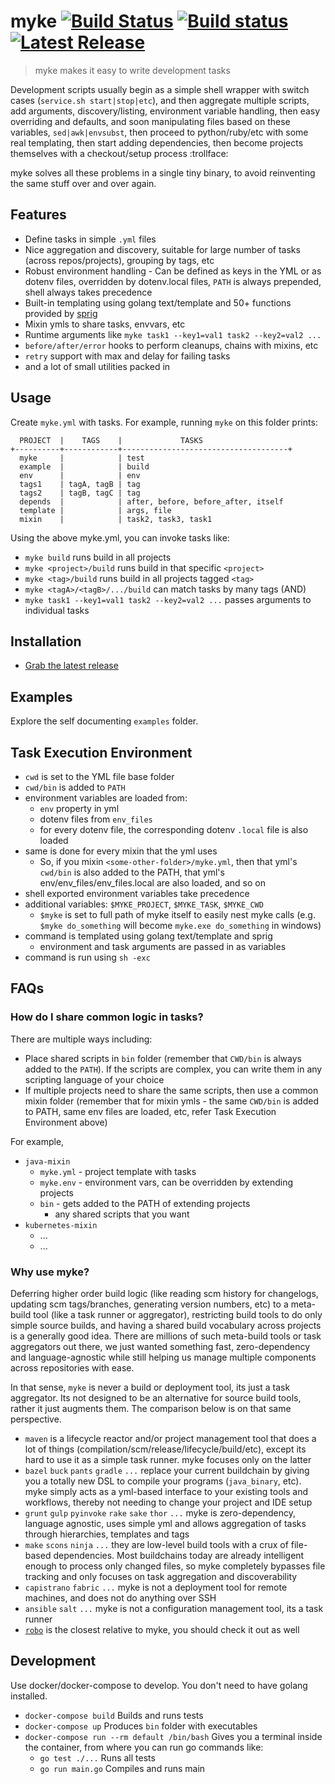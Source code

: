 # myke [![Build Status](https://travis-ci.org/fiji-flo/myke.svg?branch=travis-ci)](https://travis-ci.org/fiji-flo/myke) [![Build status](https://ci.appveyor.com/api/projects/status/8egyhwbj0clpdfcm/branch/master?svg=true)](https://ci.appveyor.com/project/fiji-flo/myke/branch/master) [![Latest Release](https://img.shields.io/github/tag/fiji-flo/myke.svg)](https://github.com/fiji-flo/myke/releases/latest)

> myke makes it easy to write development tasks

Development scripts usually begin as a simple shell wrapper with switch cases (`service.sh start|stop|etc`), and then aggregate multiple scripts, add arguments, discovery/listing, environment variable handling, then easy overriding and defaults, and soon manipulating files based on these variables, `sed|awk|envsubst`, then proceed to python/ruby/etc with some real templating, then start adding dependencies, then become projects themselves with a checkout/setup process :trollface:

myke solves all these problems in a single tiny binary, to avoid reinventing the same stuff over and over again.

## Features

* Define tasks in simple `.yml` files
* Nice aggregation and discovery, suitable for large number of tasks (across repos/projects), grouping by tags, etc
* Robust environment handling - Can be defined as keys in the YML or as dotenv files, overridden by dotenv.local files, `PATH` is always prepended, shell always takes precedence
* Built-in templating using golang text/template and 50+ functions provided by [sprig](https://github.com/Masterminds/sprig)
* Mixin ymls to share tasks, envvars, etc
* Runtime arguments like `myke task1 --key1=val1 task2 --key2=val2 ...`
* `before/after/error` hooks to perform cleanups, chains with mixins, etc
* `retry` support with max and delay for failing tasks
* and a lot of small utilities packed in

## Usage

Create `myke.yml` with tasks. For example, running `myke` on this folder prints:

```
  PROJECT  |    TAGS    |             TASKS
+----------+------------+-------------------------------------+
  myke     |            | test
  example  |            | build
  env      |            | env
  tags1    | tagA, tagB | tag
  tags2    | tagB, tagC | tag
  depends  |            | after, before, before_after, itself
  template |            | args, file
  mixin    |            | task2, task3, task1
```

Using the above myke.yml, you can invoke tasks like:

* `myke build` runs build in all projects
* `myke <project>/build` runs build in that specific `<project>`
* `myke <tag>/build` runs build in all projects tagged `<tag>`
* `myke <tagA>/<tagB>/.../build` can match tasks by many tags (AND)
* `myke task1 --key1=val1 task2 --key2=val2 ...` passes arguments to individual tasks

## Installation

* [Grab the latest release](https://github.com/goeuro/myke/releases/latest)

## Examples

Explore the self documenting `examples` folder.

## Task Execution Environment

* `cwd` is set to the YML file base folder
* `cwd/bin` is added to `PATH`
* environment variables are loaded from:
  * `env` property in yml
  * dotenv files from `env_files`
  * for every dotenv file, the corresponding dotenv `.local` file is also loaded
* same is done for every mixin that the yml uses
  * So, if you mixin `<some-other-folder>/myke.yml`, then that yml's `cwd/bin` is also added to the PATH, that yml's env/env_files/env_files.local are also loaded, and so on
* shell exported environment variables take precedence
* additional variables: `$MYKE_PROJECT`, `$MYKE_TASK`, `$MYKE_CWD`
  * `$myke` is set to full path of myke itself to easily nest myke calls (e.g. `$myke do_something` will become `myke.exe do_something` in windows)
* command is templated using golang text/template and sprig
  * environment and task arguments are passed in as variables
* command is run using `sh -exc`

## FAQs

### How do I share common logic in tasks?

There are multiple ways including:

* Place shared scripts in `bin` folder (remember that `CWD/bin` is always added to the `PATH`). If the scripts are complex, you can write them in any scripting language of your choice
* If multiple projects need to share the same scripts, then use a common mixin folder (remember that for mixin ymls - the same `CWD/bin` is added to PATH, same env files are loaded, etc, refer Task Execution Environment above)

For example,

* `java-mixin`
  * `myke.yml` - project template with tasks
  * `myke.env` - environment vars, can be overridden by extending projects
  * `bin` - gets added to the PATH of extending projects
    * any shared scripts that you want
* `kubernetes-mixin`
  * ...
  * ...

### Why use myke?

Deferring higher order build logic (like reading scm history for changelogs, updating scm tags/branches, generating version numbers, etc) to a meta-build tool (like a task runner or aggregator), restricting build tools to do only simple source builds, and having a shared build vocabulary across projects is a generally good idea. There are millions of such meta-build tools or task aggregators out there, we just wanted something fast, zero-dependency and language-agnostic while still helping us manage multiple components across repositories with ease.

In that sense, `myke` is never a build or deployment tool, its just a task aggregator. Its not designed to be an alternative for source build tools, rather it just augments them. The comparison below is on that same perspective.

* `maven` is a lifecycle reactor and/or project management tool that does a lot of things (compilation/scm/release/lifecycle/build/etc), except its hard to use it as a simple task runner. myke focuses only on the latter
* `bazel` `buck` `pants` `gradle` `...` replace your current buildchain by giving you a totally new DSL to compile your programs (`java_binary`, etc). myke simply acts as a yml-based interface to your existing tools and workflows, thereby not needing to change your project and IDE setup
* `grunt` `gulp` `pyinvoke` `rake` `sake` `thor` `...` myke is zero-dependency, language agnostic, uses simple yml and allows aggregation of tasks through hierarchies, templates and tags
* `make` `scons` `ninja` `...` they are low-level build tools with a crux of file-based dependencies. Most buildchains today are already intelligent enough to process only changed files, so myke completely bypasses file tracking and only focuses on task aggregation and discoverability
* `capistrano` `fabric` `...` myke is not a deployment tool for remote machines, and does not do anything over SSH
* `ansible` `salt` `...` myke is not a configuration management tool, its a task runner
* [`robo`](https://github.com/tj/robo) is the closest relative to myke, you should check it out as well

## Development

Use docker/docker-compose to develop. You don't need to have golang installed.

* `docker-compose build` Builds and runs tests
* `docker-compose up` Produces `bin` folder with executables
* `docker-compose run --rm default /bin/bash` Gives you a terminal inside the container, from where you can run go commands like:
  * `go test ./...` Runs all tests
  * `go run main.go` Compiles and runs main
